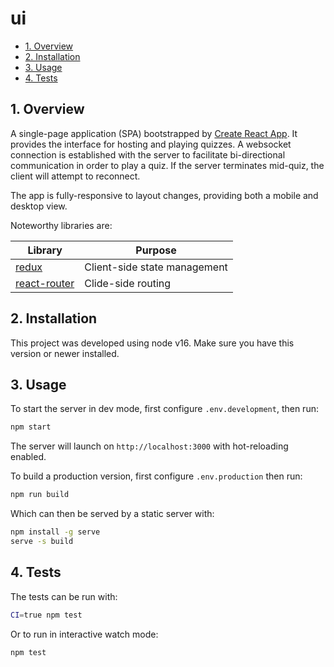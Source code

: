 # ui

- [1. Overview](#1-overview)
- [2. Installation](#2-installation)
- [3. Usage](#3-usage)
- [4. Tests](#4-tests)


## 1. Overview
A single-page application (SPA) bootstrapped by [Create React App](https://github.com/facebook/create-react-app). It provides the interface for hosting and playing quizzes. A websocket connection is established with the server to facilitate bi-directional communication in order to play a quiz. If the server terminates mid-quiz, the client will attempt to reconnect.

The app is fully-responsive to layout changes, providing both a mobile and desktop view.

Noteworthy libraries are:

Library | Purpose
--------|--------
 [redux](https://react-redux.js.org/) | Client-side state management
 [react-router](https://reactrouter.com/) | Clide-side routing


## 2. Installation
This project was developed using node v16. Make sure you have this version or newer installed.

## 3. Usage
To start the server in dev mode, first configure `.env.development`, then run:
```bash
npm start
```
The server will launch on `http://localhost:3000` with hot-reloading enabled.

To build a production version, first configure `.env.production` then run:
```bash
npm run build
```
Which can then be served by a static server with:
```bash
npm install -g serve
serve -s build
```

## 4. Tests
The tests can be run with:
```bash
CI=true npm test
```
Or to run in interactive watch mode:
```bash
npm test
```
